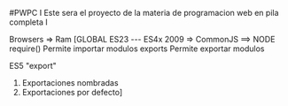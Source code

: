 #PWPC I
Este sera el proyecto de la materia
de programacion web en pila completa I

Browsers => Ram [GLOBAL
ES23 --- ES4x
2009 => CommonJS ==> NODE
require() Permite importar modulos
exports Permite exportar modulos 

ES5
"export"
1. Exportaciones nombradas
2. Exportaciones por defecto]